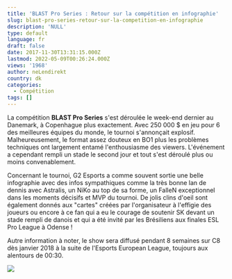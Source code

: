 ```yaml
---
title: 'BLAST Pro Series : Retour sur la compétition en infographie'
slug: blast-pro-series-retour-sur-la-competition-en-infographie
description: 'NULL'
type: default
language: fr
draft: false
date: 2017-11-30T13:31:15.000Z
lastmod: 2022-05-09T00:26:24.000Z
views: '1968'
author: neLendirekt
country: dk
categories:
  - Compétition
tags: []
---
```

La compétition **BLAST Pro Series** s'est déroulée le week-end dernier au Danemark, à Copenhague plus exactement. Avec 250 000 $ en jeu pour 6 des meilleures équipes du monde, le tournoi s'annonçait explosif. Malheureusement, le format assez douteux en BO1 plus les problèmes techniques ont largement entamé l'enthousiasme des viewers. L'événement a cependant rempli un stade le second jour et tout s'est déroulé plus ou moins convenablement.

Concernant le tournoi, G2 Esports a comme souvent sortie une belle infographie avec des infos sympathiques comme la très bonne lan de dennis avec Astralis, un NiKo au top de sa forme, un FalleN exceptionnel dans les moments décisifs et MVP du tournoi. De jolis clins d'oeil sont également donnés aux "cartes" créées par l'organisateur à l'effigie des joueurs ou encore à ce fan qui a eu le courage de soutenir SK devant un stade rempli de danois et qui a été invité par les Brésiliens aux finales ESL Pro League à Odense !

Autre information à noter, le show sera diffusé pendant 8 semaines sur C8 dès janvier 2018 à la suite de l'Esports European League, toujours aux alentours de 00:30.

![](http://cdn.g2esports.com/wp-content/uploads/2017/11/blast-pro-series-1.jpg)
